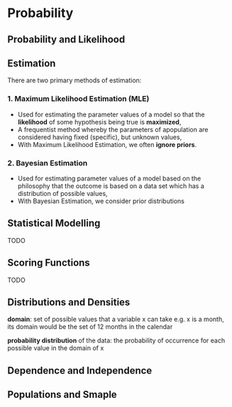 # Probability

## Probability and Likelihood

## Estimation

There are two primary methods of estimation:

### 1. Maximum Likelihood Estimation (MLE)

- Used for estimating the parameter values of a model so that the **likelihood** of some hypothesis being true is **maximized**,
- A frequentist method whereby the parameters of apopulation are considered having fixed (specific), but unknown values,
- With Maximum Likelihood Estimation, we often **ignore priors**.

### 2. Bayesian Estimation

- Used for estimating parameter values of a model based on the philosophy that the outcome is based on a data set which has a distribution of possible values,
- With Bayesian Estimation, we consider prior distributions


## Statistical Modelling

TODO



## Scoring Functions

TODO















## Distributions and Densities

**domain**: set of possible values that a variable x can take
e.g. x is a month, its domain would be the set of 12 months in the calendar

**probability distribution** of the data: the probability of occurrence for each possible value in the domain of x

## Dependence and Independence

## Populations and Smaple